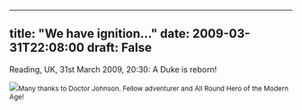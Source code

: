 
---
title: "We have ignition..."
date: 2009-03-31T22:08:00
draft: False
---



Reading, UK, 31st March 2009, 20:30:  A Duke is reborn!

<a href="http://danandtheduke.co.uk/uploaded_images/IMG_7164-793495.JPG"><img src="http://danandtheduke.co.uk/uploaded_images/IMG_7164-793444.JPG"/></a><span style="font-size:85%;">Many thanks to Doctor Johnson.  Fellow adventurer and All Round Hero of the Modern Age!</span>

